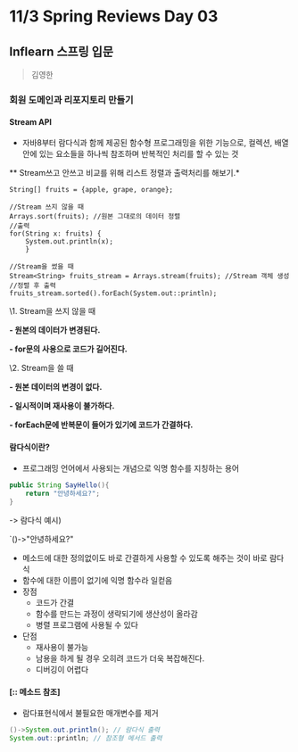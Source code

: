# 11/3 Spring Reviews Day 03

## Inflearn 스프링 입문

> 김영한

### 회원 도메인과 리포지토리 만들기

#### Stream API

- 자바8부터 람다식과 함께 제공된 함수형 프로그래밍을 위한 기능으로, 컬렉션, 배열안에 있는 요소들을 하나씩 참조하며 반복적인 처리를 할 수 있는 것

** Stream쓰고 안쓰고 비교를 위해 리스트 정렬과 출력처리를 해보기.*

```
String[] fruits = {apple, grape, orange};

//Stream 쓰지 않을 때
Arrays.sort(fruits); //원본 그대로의 데이터 정렬
//출력
for(String x: fruits) {
	System.out.println(x);
    }
    
//Stream을 썼을 때
Stream<String> fruits_stream = Arrays.stream(fruits); //Stream 객체 생성
//정렬 후 출력
fruits_stream.sorted().forEach(System.out::println);
```

\1. Stream을 쓰지 않을 때

**- 원본의 데이터가 변경된다.**

**- for문의 사용으로 코드가 길어진다.**

 

\2. Stream을 쓸 때

**- 원본 데이터의 변경이 없다.**

**- 일시적이며 재사용이 불가하다.**

**- forEach문에 반복문이 들어가 있기에 코드가 간결하다.**

#### 람다식이란?

- 프로그래밍 언어에서 사용되는 개념으로 익명 함수를 지칭하는 용어

```java
public String SayHello(){
    return "안녕하세요?";
}
```

-> 람다식 예시)

`()->"안녕하세요?"

- 메소드에 대한 정의없이도 바로 간결하게 사용할 수 있도록 해주는 것이 바로 람다식
- 함수에 대한 이름이 없기에 익명 함수라 일컫음
- 장점
  - 코드가 간결
  - 함수를 만드는 과정이 생략되기에 생산성이 올라감
  - 병렬 프로그램에 사용될 수 있다
- 단점
  - 재사용이 불가능
  - 남용을 하게 될 경우 오히려 코드가 더욱 복잡해진다.
  - 디버깅이 어렵다

#### [:: 메소드 참조]

- 람다표현식에서 불필요한 매개변수를 제거

```java
()->System.out.println(); // 람다식 출력
System.out::println; // 참조형 메서드 출력
```

